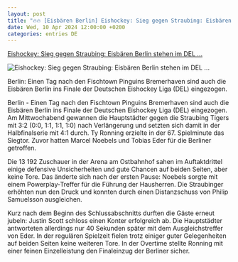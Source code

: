 ```yaml
---
layout: post
title: "🔥🔥 [Eisbären Berlin] Eishockey: Sieg gegen Straubing: Eisbären Berlin stehen im DEL ..."
date: Wed, 10 Apr 2024 12:00:00 +0200
categories: entries DE
---
```

[Eishockey: Sieg gegen Straubing: Eisbären Berlin stehen im DEL ...](https://www.mz.de/panorama/sieg-gegen-straubing-eisbaren-berlin-stehen-im-del-finale-3823011)

![Eishockey: Sieg gegen Straubing: Eisbären Berlin stehen im DEL ...](https://bmg-images.forward-publishing.io/2024/04/10/f0c12c95-c014-4838-b5ec-ed2807f793fe.jpeg?rect=0%2C36%2C2048%2C1152&w=1024)

Berlin: Einen Tag nach den Fischtown Pinguins Bremerhaven sind auch die Eisbären Berlin ins Finale der Deutschen Eishockey Liga (DEL) eingezogen.

Berlin - Einen Tag nach den Fischtown Pinguins Bremerhaven sind auch die Eisbären Berlin ins Finale der Deutschen Eishockey Liga (DEL) eingezogen. Am Mittwochabend gewannen die Hauptstädter gegen die Straubing Tigers mit 3:2 (0:0, 1:1, 1:1, 1:0) nach Verlängerung und setzten sich damit in der Halbfinalserie mit 4:1 durch. Ty Ronning erzielte in der 67. Spielminute das Siegtor. Zuvor hatten Marcel Noebels und Tobias Eder für die Berliner getroffen.

Die 13 192 Zuschauer in der Arena am Ostbahnhof sahen im Auftaktdrittel einige defensive Unsicherheiten und gute Chancen auf beiden Seiten, aber keine Tore. Das änderte sich nach der ersten Pause: Noebels sorgte mit einem Powerplay-Treffer für die Führung der Hausherren. Die Straubinger erhöhten nun den Druck und konnten durch einen Distanzschuss von Philip Samuelsson ausgleichen.

Kurz nach dem Beginn des Schlussabschnitts durften die Gäste erneut jubeln: Justin Scott schloss einen Konter erfolgreich ab. Die Hauptstädter antworteten allerdings nur 40 Sekunden später mit dem Ausgleichstreffer von Eder. In der regulären Spielzeit fielen trotz einiger guter Gelegenheiten auf beiden Seiten keine weiteren Tore. In der Overtime stellte Ronning mit einer feinen Einzelleistung den Finaleinzug der Berliner sicher.

